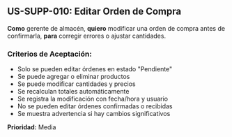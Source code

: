 ## US-SUPP-010: Editar Orden de Compra
**Como** gerente de almacén,
**quiero** modificar una orden de compra antes de confirmarla,
**para** corregir errores o ajustar cantidades.

### Criterios de Aceptación:
- Solo se pueden editar órdenes en estado "Pendiente"
- Se puede agregar o eliminar productos
- Se puede modificar cantidades y precios
- Se recalculan totales automáticamente
- Se registra la modificación con fecha/hora y usuario
- No se pueden editar órdenes confirmadas o recibidas
- Se muestra advertencia si hay cambios significativos

**Prioridad:** Media
